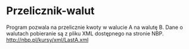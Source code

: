 # Przelicznik-walut

Program pozwala na przelicznie kwoty w walucie A na walutę B.
Dane o walutach pobieranie są z pliku XML dostępnego na stronie NBP.
http://nbp.pl/kursy/xml/LastA.xml
